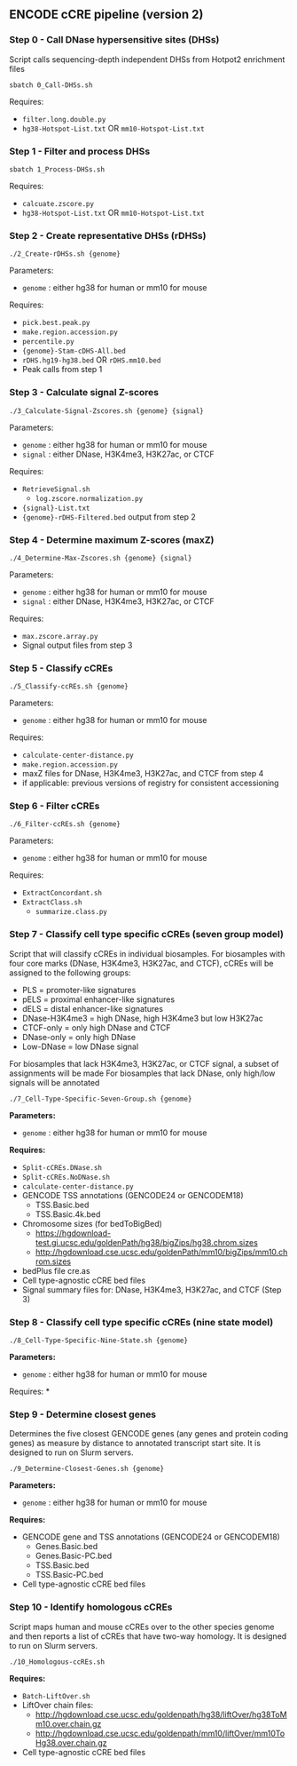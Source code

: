 ## ENCODE cCRE pipeline (version 2)

### Step 0 - Call DNase hypersensitive sites (DHSs)

Script calls sequencing-depth independent DHSs from Hotpot2 enrichment files

```
sbatch 0_Call-DHSs.sh
```


Requires: 
* `filter.long.double.py`
* `hg38-Hotspot-List.txt` OR `mm10-Hotspot-List.txt`

### Step 1 - Filter and process DHSs

```
sbatch 1_Process-DHSs.sh
```

Requires:
* `calcuate.zscore.py`
* `hg38-Hotspot-List.txt` OR `mm10-Hotspot-List.txt`

### Step 2 - Create representative DHSs (rDHSs)

```
./2_Create-rDHSs.sh {genome}
```

Parameters:
* `genome` : either hg38 for human or mm10 for mouse

Requires:
* `pick.best.peak.py`
* `make.region.accession.py`
* `percentile.py`
* `{genome}-Stam-cDHS-All.bed`
* `rDHS.hg19-hg38.bed` OR `rDHS.mm10.bed`
* Peak calls from step 1

### Step 3 - Calculate signal Z-scores
```
./3_Calculate-Signal-Zscores.sh {genome} {signal}
```

Parameters:
* `genome` : either hg38 for human or mm10 for mouse
* `signal` : either DNase, H3K4me3, H3K27ac, or CTCF

Requires:
* `RetrieveSignal.sh`
  * `log.zscore.normalization.py`
* `{signal}-List.txt` 
* `{genome}-rDHS-Filtered.bed` output from step 2



### Step 4 - Determine maximum Z-scores (maxZ)
```
./4_Determine-Max-Zscores.sh {genome} {signal}
```

Parameters:
* `genome` : either hg38 for human or mm10 for mouse
* `signal` : either DNase, H3K4me3, H3K27ac, or CTCF

Requires:
* `max.zscore.array.py`
* Signal output files from step 3

### Step 5 - Classify cCREs
```
./5_Classify-ccREs.sh {genome}
```

Parameters:
* `genome` : either hg38 for human or mm10 for mouse

Requires:
* `calculate-center-distance.py`
* `make.region.accession.py`
* maxZ files for DNase, H3K4me3, H3K27ac, and CTCF from step 4
* if applicable: previous versions of registry for consistent accessioning



### Step 6 - Filter cCREs


```
./6_Filter-ccREs.sh {genome}
```

Parameters:
* `genome` : either hg38 for human or mm10 for mouse

Requires:
* `ExtractConcordant.sh`
* `ExtractClass.sh`
  * `summarize.class.py`

### Step 7 - Classify cell type specific cCREs (seven group model)

Script that will classify cCREs in individual biosamples. For biosamples with four core marks (DNase, H3K4me3, H3K27ac, and CTCF), cCREs will be assigned to the following groups:
* PLS = promoter-like signatures
* pELS = proximal enhancer-like signatures
* dELS = distal enhancer-like signatures
* DNase-H3K4me3 = high DNase, high H3K4me3 but low H3K27ac 
* CTCF-only = only high DNase and CTCF
* DNase-only = only high DNase
* Low-DNase = low DNase signal

For biosamples that lack H3K4me3, H3K27ac, or CTCF signal, a subset of assignments will be made 
For biosamples that lack DNase, only high/low signals will be annotated

```
./7_Cell-Type-Specific-Seven-Group.sh {genome}
```

**Parameters:**
* `genome` : either hg38 for human or mm10 for mouse

**Requires:**
* `Split-cCREs.DNase.sh`
* `Split-cCREs.NoDNase.sh`
* `calculate-center-distance.py`
* GENCODE TSS annotations (GENCODE24 or GENCODEM18)
  * TSS.Basic.bed
  * TSS.Basic.4k.bed
* Chromosome sizes (for bedToBigBed)
  * https://hgdownload-test.gi.ucsc.edu/goldenPath/hg38/bigZips/hg38.chrom.sizes
  * http://hgdownload.cse.ucsc.edu/goldenPath/mm10/bigZips/mm10.chrom.sizes
* bedPlus file cre.as
* Cell type-agnostic cCRE bed files
* Signal summary files for: DNase, H3K4me3, H3K27ac, and CTCF (Step 3)


### Step 8 - Classify cell type specific cCREs (nine state model)

```
./8_Cell-Type-Specific-Nine-State.sh {genome}
```

**Parameters:**
* `genome` : either hg38 for human or mm10 for mouse

Requires:
*


### Step 9 - Determine closest genes

Determines the five closest GENCODE genes (any genes and protein coding genes) as measure by distance to annotated transcript start site. It is designed to run on Slurm servers.

```
./9_Determine-Closest-Genes.sh {genome}
```

**Parameters:**
* `genome` : either hg38 for human or mm10 for mouse

**Requires:**
* GENCODE gene and TSS annotations (GENCODE24 or GENCODEM18)
  * Genes.Basic.bed
  * Genes.Basic-PC.bed
  * TSS.Basic.bed
  * TSS.Basic-PC.bed  
* Cell type-agnostic cCRE bed files

### Step 10 - Identify homologous cCREs

Script maps human and mouse cCREs over to the other species genome and then reports a list of cCREs that have two-way homology. It is designed to run on Slurm servers.

```
./10_Homologous-ccREs.sh
```

**Requires:**
* `Batch-LiftOver.sh`
* LiftOver chain files: 
  * http://hgdownload.cse.ucsc.edu/goldenpath/hg38/liftOver/hg38ToMm10.over.chain.gz
  * http://hgdownload.cse.ucsc.edu/goldenpath/mm10/liftOver/mm10ToHg38.over.chain.gz
* Cell type-agnostic cCRE bed files


